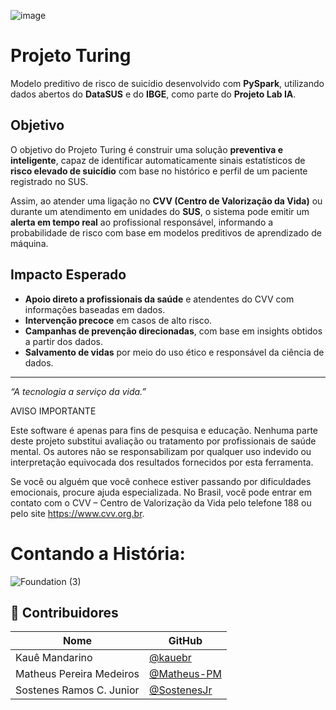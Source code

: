 ![image](https://github.com/user-attachments/assets/e769e611-bb5d-4910-8266-932ec84f84a8)

# Projeto Turing 

Modelo preditivo de risco de suicídio desenvolvido com **PySpark**, utilizando dados abertos do **DataSUS** e do **IBGE**, como parte do **Projeto Lab IA**.

## Objetivo

O objetivo do Projeto Turing é construir uma solução **preventiva e inteligente**, capaz de identificar automaticamente sinais estatísticos de **risco elevado de suicídio** com base no histórico e perfil de um paciente registrado no SUS.

Assim, ao atender uma ligação no **CVV (Centro de Valorização da Vida)** ou durante um atendimento em unidades do **SUS**, o sistema pode emitir um **alerta em tempo real** ao profissional responsável, informando a probabilidade de risco com base em modelos preditivos de aprendizado de máquina.

## Impacto Esperado

- **Apoio direto a profissionais da saúde** e atendentes do CVV com informações baseadas em dados.
- **Intervenção precoce** em casos de alto risco.
- **Campanhas de prevenção direcionadas**, com base em insights obtidos a partir dos dados.
- **Salvamento de vidas** por meio do uso ético e responsável da ciência de dados.

---

*“A tecnologia a serviço da vida.”*

AVISO IMPORTANTE

Este software é apenas para fins de pesquisa e educação. Nenhuma parte deste projeto substitui avaliação ou tratamento por profissionais de saúde mental. Os autores não se responsabilizam por qualquer uso indevido ou interpretação equivocada dos resultados fornecidos por esta ferramenta.

Se você ou alguém que você conhece estiver passando por dificuldades emocionais, procure ajuda especializada. No Brasil, você pode entrar em contato com o CVV – Centro de Valorização da Vida pelo telefone 188 ou pelo site https://www.cvv.org.br.

# Contando a História:
![Foundation (3)](https://github.com/user-attachments/assets/2e9e4a0b-52a6-4afa-89a5-3f4c00c89e69)





## 👥 Contribuidores

| Nome                         | GitHub                                         |
|------------------------------|-----------------------------------------------|
| Kauê Mandarino               | [@kauebr](https://github.com/kauebr)          |
| Matheus Pereira Medeiros     | [@Matheus-PM](https://github.com/Matheus-PM)  |
| Sostenes Ramos C. Junior     | [@SostenesJr](https://github.com/SostenesJr)  |




